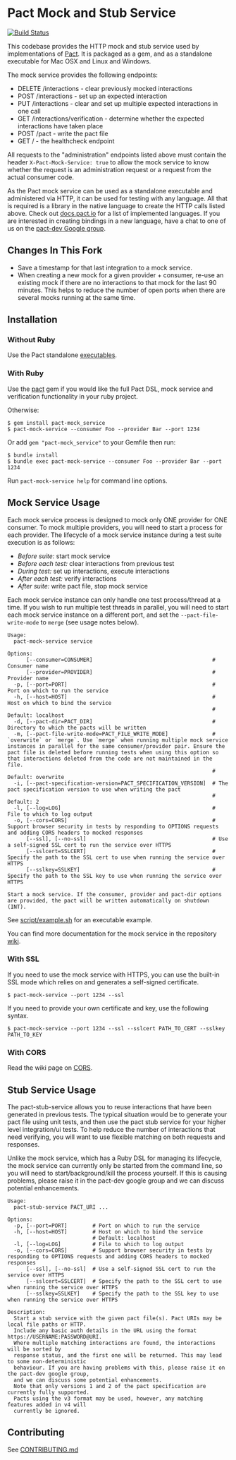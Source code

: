 
# Pact Mock and Stub Service

[![Build Status](https://travis-ci.com/pact-foundation/pact-mock_service.svg?branch=master)](https://travis-ci.com/pact-foundation/pact-mock_service)

This codebase provides the HTTP mock and stub service used by implementations of [Pact][pact]. It is packaged as a gem, and as a standalone executable for Mac OSX and Linux and Windows.

The mock service provides the following endpoints:

* DELETE /interactions - clear previously mocked interactions
* POST /interactions - set up an expected interaction
* PUT /interactions - clear and set up multiple expected interactions in one call
* GET /interactions/verification - determine whether the expected interactions have taken place
* POST /pact - write the pact file
* GET / - the healthcheck endpoint

All requests to the "administration" endpoints listed above must contain the header `X-Pact-Mock-Service: true` to allow the mock service to know whether the request is an administration request or a request from the actual consumer code.

As the Pact mock service can be used as a standalone executable and administered via HTTP, it can be used for testing with any language. All that is required is a library in the native language to create the HTTP calls listed above. Check out [docs.pact.io](https://docs.pact.io) for a list of implemented languages. If you are interested in creating bindings in a new language, have a chat to one of us on the [pact-dev Google group][pact-dev].

## Changes In This Fork
* Save a timestamp for that last integration to a mock service.
* When creating a new mock for a given provider + consumer, re-use an existing mock if there are no interactions to that mock for the last 90 minutes. This helps to reduce the number of open ports when there are several mocks running at the same time.

## Installation

### Without Ruby

Use the Pact standalone [executables][executables].

### With Ruby

Use the [pact][pact] gem if you would like the full Pact DSL, mock service and verification functionality in your ruby project.

Otherwise:

    $ gem install pact-mock_service
    $ pact-mock-service --consumer Foo --provider Bar --port 1234

Or add `gem "pact-mock_service"` to your Gemfile then run:

    $ bundle install
    $ bundle exec pact-mock-service --consumer Foo --provider Bar --port 1234

Run `pact-mock-service help` for command line options.

## Mock Service Usage

Each mock service process is designed to mock only ONE provider for ONE consumer. To mock multiple providers, you will need to start a process for each provider. The lifecycle of a mock service instance during a test suite execution is as follows:

* _Before suite:_ start mock service
* _Before each test:_ clear interactions from previous test
* _During test:_ set up interactions, execute interactions
* _After each test:_ verify interactions
* _After suite:_ write pact file, stop mock service

Each mock service instance can only handle one test process/thread at a time. If you wish to run multiple test threads in parallel, you will need to start each mock service instance on a different port, and set the `--pact-file-write-mode` to `merge` (see usage notes below).

```
Usage:
  pact-mock-service service

Options:
      [--consumer=CONSUMER]                                      # Consumer name
      [--provider=PROVIDER]                                      # Provider name
  -p, [--port=PORT]                                              # Port on which to run the service
  -h, [--host=HOST]                                              # Host on which to bind the service
                                                                 # Default: localhost
  -d, [--pact-dir=PACT_DIR]                                      # Directory to which the pacts will be written
  -m, [--pact-file-write-mode=PACT_FILE_WRITE_MODE]              # `overwrite` or `merge`. Use `merge` when running multiple mock service instances in parallel for the same consumer/provider pair. Ensure the pact file is deleted before running tests when using this option so that interactions deleted from the code are not maintained in the file.
                                                                 # Default: overwrite
  -i, [--pact-specification-version=PACT_SPECIFICATION_VERSION]  # The pact specification version to use when writing the pact
                                                                 # Default: 2
  -l, [--log=LOG]                                                # File to which to log output
  -o, [--cors=CORS]                                              # Support browser security in tests by responding to OPTIONS requests and adding CORS headers to mocked responses
      [--ssl], [--no-ssl]                                        # Use a self-signed SSL cert to run the service over HTTPS
      [--sslcert=SSLCERT]                                        # Specify the path to the SSL cert to use when running the service over HTTPS
      [--sslkey=SSLKEY]                                          # Specify the path to the SSL key to use when running the service over HTTPS

Start a mock service. If the consumer, provider and pact-dir options are provided, the pact will be written automatically on shutdown (INT).
```

See [script/example.sh](script/example.sh) for an executable example.

You can find more documentation for the mock service in the repository [wiki][wiki].

### With SSL

If you need to use the mock service with HTTPS, you can use the built-in SSL mode which relies on and generates a self-signed certificate.

    $ pact-mock-service --port 1234 --ssl

If you need to provide your own certificate and key, use the following syntax.

    $ pact-mock-service --port 1234 --ssl --sslcert PATH_TO_CERT --sslkey PATH_TO_KEY

### With CORS

Read the wiki page on [CORS][cors].

## Stub Service Usage

The pact-stub-service allows you to reuse interactions that have been generated in previous tests. The typical situation would be to generate your pact file using unit tests, and then use the pact stub service for your higher level integration/ui tests. To help reduce the number of interactions that need verifying, you will want to use flexible matching on both requests and responses.

Unlike the mock service, which has a Ruby DSL for managing its lifecycle, the mock service can currently only be started from the command line, so you will need to start/background/kill the process yourself. If this is causing problems, please raise it in the pact-dev google group and we can discuss potential enhancements.

```
Usage:
  pact-stub-service PACT_URI ...

Options:
  -p, [--port=PORT]        # Port on which to run the service
  -h, [--host=HOST]        # Host on which to bind the service
                           # Default: localhost
  -l, [--log=LOG]          # File to which to log output
  -o, [--cors=CORS]        # Support browser security in tests by responding to OPTIONS requests and adding CORS headers to mocked responses
      [--ssl], [--no-ssl]  # Use a self-signed SSL cert to run the service over HTTPS
      [--sslcert=SSLCERT]  # Specify the path to the SSL cert to use when running the service over HTTPS
      [--sslkey=SSLKEY]    # Specify the path to the SSL key to use when running the service over HTTPS

Description:
  Start a stub service with the given pact file(s). Pact URIs may be local file paths or HTTP.
  Include any basic auth details in the URL using the format https://USERNAME:PASSWORD@URI.
  Where multiple matching interactions are found, the interactions will be sorted by
  response status, and the first one will be returned. This may lead to some non-deterministic
  behaviour. If you are having problems with this, please raise it on the pact-dev google group,
  and we can discuss some potential enhancements.
  Note that only versions 1 and 2 of the pact specification are currently fully supported.
  Pacts using the v3 format may be used, however, any matching features added in v4 will
  currently be ignored.
```

## Contributing

See [CONTRIBUTING.md](/CONTRIBUTING.md)

[pact]: https://github.com/pact-foundation/pact-ruby
[executables]: https://github.com/pact-foundation/pact-ruby-standalone/releases
[pact-dev]: https://groups.google.com/forum/#!forum/pact-dev
[wiki]: https://github.com/pact-foundation/pact-mock_service/wiki
[cors]: https://github.com/pact-foundation/pact-mock_service/wiki/Using-the-mock-service-with-CORS

